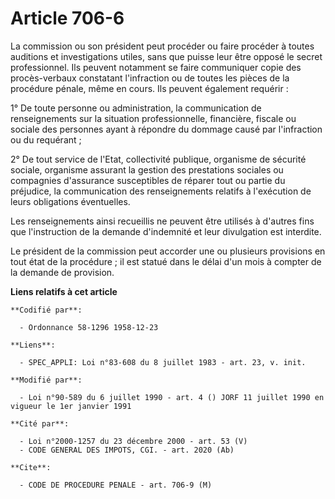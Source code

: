 # Article 706-6

La commission ou son président peut procéder ou faire procéder à toutes auditions et investigations utiles, sans que puisse
leur être opposé le secret professionnel. Ils peuvent notamment se faire communiquer copie des procès-verbaux constatant
l'infraction ou de toutes les pièces de la procédure pénale, même en cours. Ils peuvent également requérir :

1° De toute personne ou administration, la communication de renseignements sur la situation professionnelle, financière,
fiscale ou sociale des personnes ayant à répondre du dommage causé par l'infraction ou du requérant ;

2° De tout service de l'Etat, collectivité publique, organisme de sécurité sociale, organisme assurant la gestion des
prestations sociales ou compagnies d'assurance susceptibles de réparer tout ou partie du préjudice, la communication des
renseignements relatifs à l'exécution de leurs obligations éventuelles.

Les renseignements ainsi recueillis ne peuvent être utilisés à d'autres fins que l'instruction de la demande d'indemnité et
leur divulgation est interdite.

Le président de la commission peut accorder une ou plusieurs provisions en tout état de la procédure ; il est statué dans le
délai d'un mois à compter de la demande de provision.

**Liens relatifs à cet article**

	**Codifié par**:

	  - Ordonnance 58-1296 1958-12-23

	**Liens**:

	  - SPEC_APPLI: Loi n°83-608 du 8 juillet 1983 - art. 23, v. init.

	**Modifié par**:

	  - Loi n°90-589 du 6 juillet 1990 - art. 4 () JORF 11 juillet 1990 en vigueur le 1er janvier 1991

	**Cité par**:

	  - Loi n°2000-1257 du 23 décembre 2000 - art. 53 (V)
	  - CODE GENERAL DES IMPOTS, CGI. - art. 2020 (Ab)

	**Cite**:

	  - CODE DE PROCEDURE PENALE - art. 706-9 (M)
